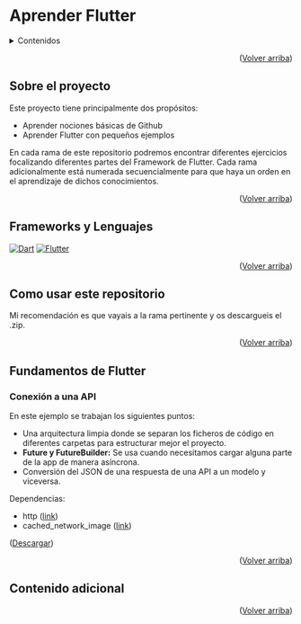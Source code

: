 <a name="readme-top"></a>

# Aprender Flutter
<details>
  <summary>Contenidos</summary>
  <ol>
    <li>
      <a href="#sobre-el-proyecto">Sobre el proyecto</a>
    </li>    
    <li>
      <a href="#versiones">Versiones</a>
    </li>
    <li>
      <a href="#Como-usar-este-repositorio">Como usar este repositorio</a>
    </li>
    <li>
      <a href="#Fundamentos-de-Flutter">Fundamentos de Flutter</a>
      <ol>
        <li><a href="#Component-Lesson">Component Lesson</a></li>
      </ol>
    </li>
    <li>
      <a href="#Contenido-Adicional">Contenido Adicional</a>
    </li>
  </ol>
</details>

<p align="right">(<a href="#readme-top">Volver arriba</a>)</p>

## Sobre el proyecto
Este proyecto tiene principalmente dos propósitos:
* Aprender nociones básicas de Github
* Aprender Flutter con pequeños ejemplos

En cada rama de este repositorio podremos encontrar diferentes ejercicios focalizando diferentes partes del Framework de Flutter. Cada rama adicionalmente está numerada secuencialmente para que haya un orden en el aprendizaje de dichos conocimientos.

<p align="right">(<a href="#readme-top">Volver arriba</a>)</p>

## Frameworks y Lenguajes
[![Dart][Dart.io]][Dart-url]
[![Flutter][Flutter.io]][Flutter-url]

<p align="right">(<a href="#readme-top">Volver arriba</a>)</p>

## Como usar este repositorio
Mi recomendación es que vayais a la rama pertinente y os descargueis el .zip.

<p align="right">(<a href="#readme-top">Volver arriba</a>)</p>

## Fundamentos de Flutter

### Conexión a una API
En este ejemplo se trabajan los siguientes puntos:
* Una arquitectura limpia donde se separan los ficheros de código en diferentes carpetas para estructurar mejor el proyecto.
* <b>Future y FutureBuilder:</b> Se usa cuando necesitamos cargar alguna parte de la app de manera asíncrona.
* Conversión del JSON de una respuesta de una API a un modelo y viceversa. 

Dependencias:
<ul> 
    <li>http (<a href="https://pub.dev/packages/http" target="_blank">link</a>)</li>
    <li>cached_network_image (<a href="https://pub.dev/packages/cached_network_image" target="_blank">link</a>)</li>
</ul>
<p>(<a href="">Descargar</a>)</p>

<p align="right">(<a href="#readme-top">Volver arriba</a>)</p>

## Contenido adicional

<p align="right">(<a href="#readme-top">Volver arriba</a>)</p>

<!-- MARKDOWN LINKS & IMAGES -->
[Flutter.io]: https://img.shields.io/badge/Flutter-02569B?style=for-the-badge&logo=flutter&logoColor=white
[Flutter-url]: https://flutter.dev/
[Dart.io]: https://img.shields.io/badge/Dart-0175C2?style=for-the-badge&logo=dart&logoColor=white
[Dart-url]: https://dart.dev/
